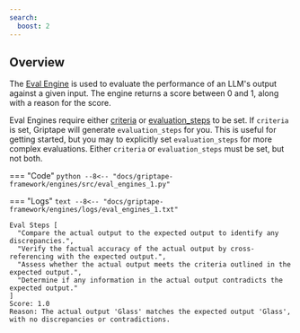 ```yaml
---
search:
  boost: 2
---
```


## Overview

The [Eval Engine](../../reference/griptape/engines/eval/index.md) is used to evaluate the performance of an LLM's output against a given input. The engine returns a score between 0 and 1, along with a reason for the score.

Eval Engines require either [criteria](../../reference/griptape/engines/eval/eval_engine.md#griptape.engines.eval.eval_engine.EvalEngine.criteria) or [evaluation_steps](../../reference/griptape/engines/eval/eval_engine.md#griptape.engines.eval.eval_engine.EvalEngine.evaluation_steps) to be set.
If `criteria` is set, Griptape will generate `evaluation_steps` for you. This is useful for getting started, but you may to explicitly set `evaluation_steps` for more complex evaluations.
Either `criteria` or `evaluation_steps` must be set, but not both.

=== "Code"
    ```python
    --8<-- "docs/griptape-framework/engines/src/eval_engines_1.py"
    ```

=== "Logs"
    ```text
    --8<-- "docs/griptape-framework/engines/logs/eval_engines_1.txt"
    ```


```
Eval Steps [
  "Compare the actual output to the expected output to identify any discrepancies.",
  "Verify the factual accuracy of the actual output by cross-referencing with the expected output.",
  "Assess whether the actual output meets the criteria outlined in the expected output.",
  "Determine if any information in the actual output contradicts the expected output."
]
Score: 1.0
Reason: The actual output 'Glass' matches the expected output 'Glass', with no discrepancies or contradictions.
```
